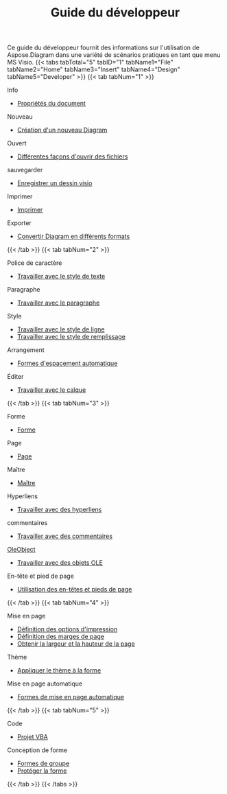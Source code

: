 ﻿---
title: Guide du développeur
type: docs
weight: 50
url: /fr/python-java/developer-guide/
---
Ce guide du développeur fournit des informations sur l'utilisation de Aspose.Diagram dans une variété de scénarios pratiques en tant que menu MS Visio.
{{< tabs tabTotal="5" tabID="1" tabName1="File" tabName2="Home" tabName3="Insert" tabName4="Design" tabName5="Developer" >}}
{{< tab tabNum="1" >}}
<div class="row">
    <div class="col-md-6">
        <p>Info</p>
        <ul>
            <li><a href="/diagram/fr/python-java/document-properties/">Propriétés du document</a></li>
        </ul>
        <p>Nouveau</p>
        <ul>
            <li><a href="/diagram/fr/python-java/your-first-aspose-diagram-application-hello-world/#code-sample-creating-a-new-diagram">Création d'un nouveau Diagram</a></li>
        </ul>
        <p>Ouvert</p>
        <ul>
            <li><a href="/diagram/fr/python-java/open-visio-document/">Différentes façons d'ouvrir des fichiers</a></li>
       </ul>
        <p>sauvegarder</p>
        <ul>
            <li><a href="/diagram/fr/python-java/save-visio-document/">Enregistrer un dessin visio</a></li>
        </ul>
    </div>
    <div class="col-md-6">
	   <p>Imprimer</p>
        <ul>
            <li><a href="/diagram/fr/python-java/working-with-print/">Imprimer</a></li>
        </ul>
        <p>Exporter</p>
        <ul>
            <li><a href="/diagram/fr/python-java/converting/">Convertir Diagram en différents formats</a></li>
        </ul>
    </div>
</div>
{{< /tab >}}
{{< tab tabNum="2" >}}
<div class="row">
    <div class="col-md-6">
        <p>Police de caractère</p>
        <ul>
		        <li><a href="/diagram/fr/python-java/working-with-text/">Travailler avec le style de texte</a></li>
        </ul>
       <p>Paragraphe</p>
        <ul>
		        <li><a href="/diagram/fr/python-java/working-with-shapes-paragraph/">Travailler avec le paragraphe</a></li>
        </ul>
       <p>Style</p>
        <ul>
					 <li><a href="/diagram/fr/python-java/set-visio-shape-s-xform-line-and-fill-data/">Travailler avec le style de ligne</a></li>
					 <li><a href="/diagram/fr/python-java/set-visio-shape-s-xform-line-and-fill-data/">Travailler avec le style de remplissage</a></li>
        </ul>  
        <p>Arrangement</p>
        <ul>
					 <li><a href="/diagram/fr/python-java/auto-space-a-collection-of-shapes-in-the-visio-page/">Formes d'espacement automatique</a></li>
        </ul>  
        <p>Éditer</p>
        <ul>
            <li><a href="/diagram/fr/python-java/working-with-layers/">Travailler avec le calque</a></li>
        </ul>                
    </div>
</div>
{{< /tab >}}
{{< tab tabNum="3" >}}
<div class="row">
    <div class="col-md-6">
        <p>Forme</p>
        <ul>
            <li><a href="/diagram/fr/python-java/add-retrieve-copy-and-read-visio-shape-data/">Forme</a></li>
        </ul>
        <ul>
        </ul>
        <p>Page</p>
        <ul>
            <li><a href="/diagram/fr/python-java/retrieve-get-copy-and-insert-a-page/">Page</a></li>
        </ul>
        <p>Maître</p>    
        <ul>
            <li><a href="/diagram/fr/python-java/working-with-masters/">Maître</a></li>
        </ul>
		   <p>Hyperliens</p>
        <ul>
            <li><a href="/diagram/fr/python-java/working-with-hyperlinks/">Travailler avec des hyperliens</a></li>
        </ul>
        <p>commentaires</p>
        <ul>
            <li><a href="/diagram/fr/python-java/working-with-comments/">Travailler avec des commentaires</a></li>
        </ul>       
    </div>
    <div class="col-md-6">       
        <p><a href="/diagram/fr/python-java/ole-objects-in-visio-diagram/">OleObject</a></p>
        <ul>
            <li><a href="/diagram/fr/python-java/manipulate-the-embedded-ole-objects-in-visio-diagram/">Travailler avec des objets OLE</a></li>
        </ul>     
        <p>En-tête et pied de page</p>
        <ul>
        <li><a href="/diagram/fr/python-java/working-with-headers-and-footers/">Utilisation des en-têtes et pieds de page</a></li>
        </ul>
    </div>
</div>
{{< /tab >}}
{{< tab tabNum="4" >}}
<div class="row">
    <div class="col-md-6">
        <p>Mise en page</p>
        <ul>
            <li><a href="/diagram/fr/python-java/setting-print-options/">Définition des options d'impression</a></li>
            <li><a href="/diagram/fr/python-java/setting-margins/">Définition des marges de page</a></li>
            <li><a href="/diagram/fr/python-java/get-paper-width-and-height-of-page/">Obtenir la largeur et la hauteur de la page</a></li>
        </ul>    
        <p>Thème</p>
        <ul>
            <li><a href="/diagram/fr/python-java/apply-theme-to-shape/">Appliquer le thème à la forme</a></li>
        </ul>
       <p>Mise en page automatique</p>
        <ul>
            <li><a href="/diagram/fr/python-java/create-update-layout-and-auto-fit-shapes/">Formes de mise en page automatique</a></li>
        </ul>     
    </div>
</div>
{{< /tab >}}
{{< tab tabNum="5" >}}
<div class="row">
    <div class="col-md-6">
        <p>Code</p>
        <ul>
         <li><a href="/diagram/fr/python-java/working-with-vbaproject/">Projet VBA</a></li>
        </ul>
        <p>Conception de forme</p>
        <ul>
         <li><a href="/diagram/fr/python-java/group-convert-and-verify-shapes/#Group Shapes Programming Sample">Formes de groupe</a></li>
         <li><a href="/diagram/fr/python-java/working-with-protection/">Protéger la forme</a></li>
        </ul>        
    </div>
</div>
{{< /tab >}}
{{< /tabs >}}


